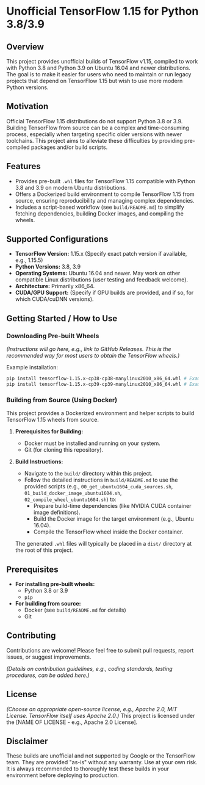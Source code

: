 # Unofficial TensorFlow 1.15 for Python 3.8/3.9

## Overview

This project provides unofficial builds of TensorFlow v1.15, compiled to work with Python 3.8 and Python 3.9 on Ubuntu 16.04 and newer distributions. The goal is to make it easier for users who need to maintain or run legacy projects that depend on TensorFlow 1.15 but wish to use more modern Python versions.

## Motivation

Official TensorFlow 1.15 distributions do not support Python 3.8 or 3.9. Building TensorFlow from source can be a complex and time-consuming process, especially when targeting specific older versions with newer toolchains. This project aims to alleviate these difficulties by providing pre-compiled packages and/or build scripts.

## Features

*   Provides pre-built `.whl` files for TensorFlow 1.15 compatible with Python 3.8 and 3.9 on modern Ubuntu distributions.
*   Offers a Dockerized build environment to compile TensorFlow 1.15 from source, ensuring reproducibility and managing complex dependencies.
*   Includes a script-based workflow (see `build/README.md`) to simplify fetching dependencies, building Docker images, and compiling the wheels.

## Supported Configurations

*   **TensorFlow Version:** 1.15.x (Specify exact patch version if available, e.g., 1.15.5)
*   **Python Versions:** 3.8, 3.9
*   **Operating Systems:** Ubuntu 16.04 and newer. May work on other compatible Linux distributions (user testing and feedback welcome).
*   **Architecture:** Primarily x86_64.
*   **CUDA/GPU Support:** (Specify if GPU builds are provided, and if so, for which CUDA/cuDNN versions).

## Getting Started / How to Use

### Downloading Pre-built Wheels

*(Instructions will go here, e.g., link to GitHub Releases. This is the recommended way for most users to obtain the TensorFlow wheels.)*

Example installation:
```bash
pip install tensorflow-1.15.x-cp38-cp38-manylinux2010_x86_64.whl # Example for Python 3.8
pip install tensorflow-1.15.x-cp39-cp39-manylinux2010_x86_64.whl # Example for Python 3.9
```

### Building from Source (Using Docker)

This project provides a Dockerized environment and helper scripts to build TensorFlow 1.15 wheels from source.

1.  **Prerequisites for Building:**
    *   Docker must be installed and running on your system.
    *   Git (for cloning this repository).

2.  **Build Instructions:**
    *   Navigate to the `build/` directory within this project.
    *   Follow the detailed instructions in `build/README.md` to use the provided scripts (e.g., `00_get_ubuntu1604_cuda_sources.sh`, `01_build_docker_image_ubuntu1604.sh`, `02_compile_wheel_ubuntu1604.sh`) to:
        *   Prepare build-time dependencies (like NVIDIA CUDA container image definitions).
        *   Build the Docker image for the target environment (e.g., Ubuntu 16.04).
        *   Compile the TensorFlow wheel inside the Docker container.

    The generated `.whl` files will typically be placed in a `dist/` directory at the root of this project.

## Prerequisites

*   **For installing pre-built wheels:**
    *   Python 3.8 or 3.9
    *   `pip`
*   **For building from source:**
    *   Docker (see `build/README.md` for details)
    *   Git

## Contributing

Contributions are welcome! Please feel free to submit pull requests, report issues, or suggest improvements.

*(Details on contribution guidelines, e.g., coding standards, testing procedures, can be added here.)*

## License

*(Choose an appropriate open-source license, e.g., Apache 2.0, MIT License. TensorFlow itself uses Apache 2.0.)*
This project is licensed under the [NAME OF LICENSE - e.g., Apache 2.0 License].

## Disclaimer

These builds are unofficial and not supported by Google or the TensorFlow team. They are provided "as-is" without any warranty. Use at your own risk. It is always recommended to thoroughly test these builds in your environment before deploying to production. 